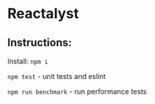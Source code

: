 # Reactalyst

## Instructions:

Install: `npm i`

`npm test` - unit tests and eslint

`npm run benchmark` - run performance tests
